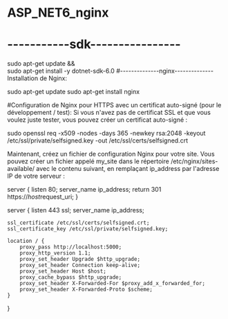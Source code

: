 # ASP_NET6_nginx
# -----------sdk----------------
sudo apt-get update && \
sudo apt-get install -y dotnet-sdk-6.0
#--------------nginx--------------
Installation de Nginx:


sudo apt-get update
sudo apt-get install nginx

#Configuration de Nginx pour HTTPS avec un certificat auto-signé (pour le développement / test):
Si vous n'avez pas de certificat SSL et que vous voulez juste tester, vous pouvez créer un certificat auto-signé :

sudo openssl req -x509 -nodes -days 365 -newkey rsa:2048 -keyout /etc/ssl/private/selfsigned.key -out /etc/ssl/certs/selfsigned.crt

Maintenant, créez un fichier de configuration Nginx pour votre site. Vous pouvez créer un fichier appelé my_site dans le répertoire /etc/nginx/sites-available/ avec le contenu suivant, en remplaçant ip_address par l'adresse IP de votre serveur :

server {
    listen 80;
    server_name ip_address;
    return 301 https://$host$request_uri;
}

server {
    listen 443 ssl;
    server_name ip_address;

    ssl_certificate /etc/ssl/certs/selfsigned.crt;
    ssl_certificate_key /etc/ssl/private/selfsigned.key;

    location / {
        proxy_pass http://localhost:5000;
        proxy_http_version 1.1;
        proxy_set_header Upgrade $http_upgrade;
        proxy_set_header Connection keep-alive;
        proxy_set_header Host $host;
        proxy_cache_bypass $http_upgrade;
        proxy_set_header X-Forwarded-For $proxy_add_x_forwarded_for;
        proxy_set_header X-Forwarded-Proto $scheme;
    }
}

